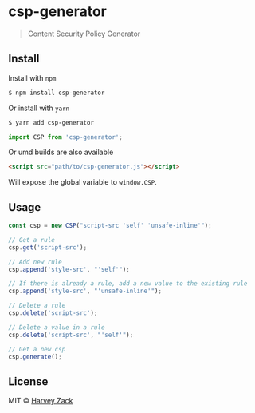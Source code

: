 # csp-generator

> Content Security Policy Generator

## Install

Install with `npm`

```bash
$ npm install csp-generator
```

Or install with `yarn`

```bash
$ yarn add csp-generator
```

```js
import CSP from 'csp-generator';
```

Or umd builds are also available

```html
<script src="path/to/csp-generator.js"></script>
```

Will expose the global variable to `window.CSP`.

## Usage

```js
const csp = new CSP("script-src 'self' 'unsafe-inline'");

// Get a rule
csp.get('script-src');

// Add new rule
csp.append('style-src', "'self'");

// If there is already a rule, add a new value to the existing rule
csp.append('style-src', "'unsafe-inline'");

// Delete a rule
csp.delete('script-src');

// Delete a value in a rule
csp.delete('script-src', "'self'");

// Get a new csp
csp.generate();
```

## License

MIT © [Harvey Zack](https://sleepy.im/)
